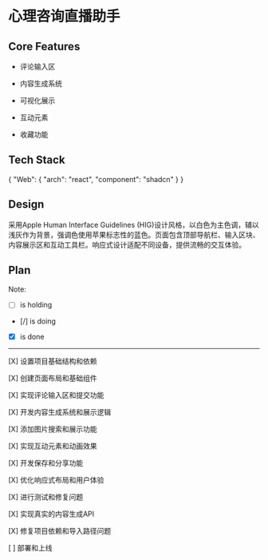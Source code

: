 # 心理咨询直播助手

## Core Features

- 评论输入区

- 内容生成系统

- 可视化展示

- 互动元素

- 收藏功能

## Tech Stack

{
  "Web": {
    "arch": "react",
    "component": "shadcn"
  }
}

## Design

采用Apple Human Interface Guidelines (HIG)设计风格，以白色为主色调，辅以浅灰作为背景，强调色使用苹果标志性的蓝色。页面包含顶部导航栏、输入区块、内容展示区和互动工具栏。响应式设计适配不同设备，提供流畅的交互体验。

## Plan

Note: 

- [ ] is holding
- [/] is doing
- [X] is done

---

[X] 设置项目基础结构和依赖

[X] 创建页面布局和基础组件

[X] 实现评论输入区和提交功能

[X] 开发内容生成系统和展示逻辑

[X] 添加图片搜索和展示功能

[X] 实现互动元素和动画效果

[X] 开发保存和分享功能

[X] 优化响应式布局和用户体验

[X] 进行测试和修复问题

[X] 实现真实的内容生成API

[X] 修复项目依赖和导入路径问题

[ ] 部署和上线
